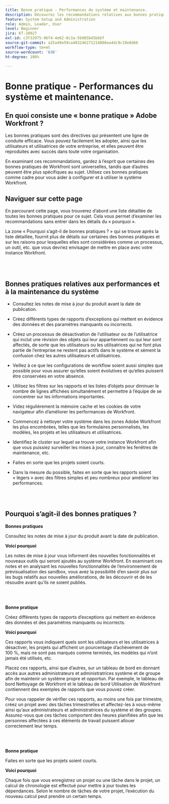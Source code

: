 ```yaml
---
title: Bonne pratique - Performances du système et maintenance.
description: Découvrez les recommandations relatives aux bonnes pratiques des expertes et experts d’Adobe Workfront concernant les performances et la maintenance du système Workfront.
feature: System Setup and Administration
role: Admin, Leader, User
level: Beginner
jira: KT-10927
exl-id: c3f32975-96f4-4e62-8c3a-5b985b45bbbf
source-git-commit: a25a49e59ca483246271214886ea4dc9c10e8d66
workflow-type: tm+mt
source-wordcount: '636'
ht-degree: 100%

---
```


# Bonne pratique - Performances du système et maintenance.

## En quoi consiste une « bonne pratique » Adobe Workfront ?

Les bonnes pratiques sont des directives qui présentent une ligne de conduite efficace. Vous pouvez facilement les adopter, ainsi que les utilisateurs et utilisatrices de votre entreprise, et elles peuvent être reproduites avec succès dans toute votre organisation.

En examinant ces recommandations, gardez à l’esprit que certaines des bonnes pratiques de Workfront sont universelles, tandis que d’autres peuvent être plus spécifiques au sujet. Utilisez ces bonnes pratiques comme cadre pour vous aider à configurer et à utiliser le système Workfront.

## Naviguer sur cette page

En parcourant cette page, vous trouverez d’abord une liste détaillée de toutes les bonnes pratiques pour ce sujet. Cela vous permet d’examiner les recommandations sans entrer dans les détails du « pourquoi ».

La zone « Pourquoi s’agit-il de bonnes pratiques ? » qui se trouve après la liste détaillée, fournit plus de détails sur certaines des bonnes pratiques et sur les raisons pour lesquelles elles sont considérées comme un processus, un outil, etc. que vous devriez envisager de mettre en place avec votre instance Workfront.

</br>
</br>

## Bonnes pratiques relatives aux performances et à la maintenance du système

* Consultez les notes de mise à jour du produit avant la date de publication.

* Créez différents types de rapports d’exceptions qui mettent en évidence des données et des paramètres manquants ou incorrects.

* Créez un processus de désactivation de l’utilisateur ou de l’utilisatrice qui inclut une révision des objets qui leur appartiennent ou qui leur sont affectés, de sorte que les utilisateurs ou les utilisatrices qui ne font plus partie de l’entreprise ne restent pas actifs dans le système et sèment la confusion chez les autres utilisateurs et utilisatrices.

* Veillez à ce que les configurations de workflow soient aussi simples que possible pour vous assurer qu’elles soient évolutives et qu’elles puissent être conservées en votre absence.

* Utilisez les filtres sur les rapports et les listes d’objets pour diminuer le nombre de lignes affichées simultanément et permettre à l’équipe de se concentrer sur les informations importantes.

* Videz régulièrement la mémoire cache et les cookies de votre navigateur afin d’améliorer les performances de Workfront.

* Commencez à nettoyer votre système dans les zones Adobe Workfront les plus encombrées, telles que les formulaires personnalisés, les modèles, les projets et les utilisateurs et utilisatrices.

* Identifiez le cluster sur lequel se trouve votre instance Workfront afin que vous puissiez surveiller les mises à jour, connaître les fenêtres de maintenance, etc.

* Faites en sorte que les projets soient courts.

* Dans la mesure du possible, faites en sorte que les rapports soient « légers » avec des filtres simples et peu nombreux pour améliorer les performances.

</br>
</br>

## Pourquoi s’agit-il des bonnes pratiques ?

**Bonnes pratiques**

Consultez les notes de mise à jour du produit avant la date de publication.



**Voici pourquoi**

Les notes de mise à jour vous informent des nouvelles fonctionnalités et nouveaux outils qui seront ajoutés au système Workfront. En examinant ces notes et en analysant les nouvelles fonctionnalités de l’environnement de prévisualisation des sandbox, vous avez la possibilité d’en savoir plus sur les bugs relatifs aux nouvelles améliorations, de les découvrir et de les résoudre avant qu’ils ne soient publiés.

</br>
</br>

**Bonne pratique**

Créez différents types de rapports d’exceptions qui mettent en évidence des données et des paramètres manquants ou incorrects.



**Voici pourquoi**

Ces rapports vous indiquent quels sont les utilisateurs et les utilisatrices à désactiver, les projets qui affichent un pourcentage d’achèvement de 100 %, mais ne sont pas marqués comme terminés, les modèles qui n’ont jamais été utilisés, etc.



Placez ces rapports, ainsi que d’autres, sur un tableau de bord en donnant accès aux autres administrateurs et administratrices système et de groupe afin de maintenir un système propre et opportun. Par exemple, le tableau de bord Nettoyage de Workfront et le tableau de bord Utilisation de Workfront contiennent des exemples de rapports que vous pouvez créer.



Pour vous rappeler de vérifier ces rapports, au moins une fois par trimestre, créez un projet avec des tâches trimestrielles et affectez-les à vous-même ainsi qu’aux administrateurs et administratrices du système et des groupes. Assurez-vous que ces tâches comportent des heures planifiées afin que les personnes affectées à ces éléments de travail puissent allouer correctement leur temps.

</br>
</br>

**Bonne pratique**

Faites en sorte que les projets soient courts.



**Voici pourquoi**

Chaque fois que vous enregistrez un projet ou une tâche dans le projet, un calcul de chronologie est effectué pour mettre à jour toutes les dépendances. Selon le nombre de tâches de votre projet, l’exécution du nouveau calcul peut prendre un certain temps.
